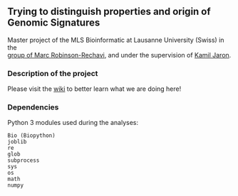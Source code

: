 ##  Trying to distinguish properties and origin of Genomic Signatures
Master project of the MLS Bioinformatic at Lausanne University (Swiss) in the  
[group of Marc Robinson-Rechavi](https://www.unil.ch/dee/robinson-rechavi-group), 
and under the supervision of [Kamil Jaron](https://github.com/KamilSJaron).

### Description of the project
Please visit the [wiki](https://github.com/UrsusSalificus/SignatureOrigene/wiki) 
to better learn what we are doing here!
 
### Dependencies
Python 3 modules used during the analyses:
```
Bio (Biopython)
joblib
re
glob
subprocess
sys
os
math
numpy
```


